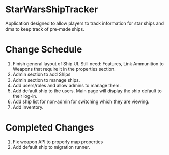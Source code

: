 # StarWarsShipTracker
Application designed to allow players to track information for star ships and dms to keep track of pre-made ships.

# Change Schedule
1. Finish general layout of Ship UI. Still need: Features, Link Ammunition to Weapons that require it in the properties section.
2. Admin section to add Ships
3. Admin section to manage ships.
4. Add users/roles and allow admins to manage them.
5. Add default ship to the users. Main page will display the ship default to their log-in.
6. Add ship list for non-admin for switching which they are viewing.
7. Add inventory.

# Completed Changes
1. Fix weapon API to properly map properties
2. Add default ship to migration runner.
